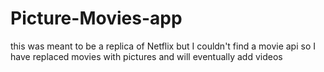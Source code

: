 # Picture-Movies-app
this was meant to be a replica of Netflix but I couldn't find a movie api so I have replaced movies with pictures and will eventually add videos
